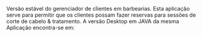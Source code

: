 Versão estável do gerenciador de clientes em barbearias.
Esta aplicação serve para permitir que os clientes possam fazer reservas para sessões de corte de cabelo & tratamento.
A versão Desktop em JAVA da mesma Aplicação encontra-se em:  
